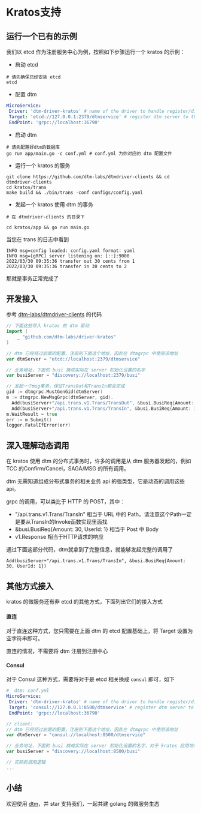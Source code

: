 # Kratos支持

## 运行一个已有的示例

我们以 etcd 作为注册服务中心为例，按照如下步骤运行一个 kratos 的示例：

- 启动 etcd

```shell
# 请先确保已经安装 etcd
etcd
```

- 配置 dtm

```yaml
MicroService:
 Driver: 'dtm-driver-kratos' # name of the driver to handle register/discover
 Target: 'etcd://127.0.0.1:2379/dtmservice' # register dtm server to this url
 EndPoint: 'grpc://localhost:36790'
```

- 启动 dtm

```shell
# 请先配置好dtm的数据库
go run app/main.go -c conf.yml # conf.yml 为你对应的 dtm 配置文件
```

- 运行一个 kratos 的服务

```shell
git clone https://github.com/dtm-labs/dtmdriver-clients && cd dtmdriver-clients
cd kratos/trans
make build && ./bin/trans -conf configs/config.yaml
```

- 发起一个 kratos 使用 dtm 的事务

```
# 在 dtmdriver-clients 的目录下

cd kratos/app && go run main.go
```

当您在 trans 的日志中看到

```
INFO msg=config loaded: config.yaml format: yaml
INFO msg=[gRPC] server listening on: [::]:9000
2022/03/30 09:35:36 transfer out 30 cents from 1
2022/03/30 09:35:36 transfer in 30 cents to 2
```

那就是事务正常完成了



## 开发接入

参考 [dtm-labs/dtmdriver-clients](https://github.com/dtm-labs/dtmdriver-clients/blob/main/kratos/app/main.go) 的代码

```go
// 下面这些导入 kratos 的 dtm 驱动
import (
	_ "github.com/dtm-labs/driver-kratos"
)

// dtm 已经经过前面的配置，注册到下面这个地址，因此在 dtmgrpc 中使用该地址
var dtmServer = "etcd://localhost:2379/dtmservice"

// 业务地址，下面的 busi 换成实际在 server 初始化设置的名字
var busiServer = "discovery://localhost:2379/busi"

// 发起一个msg事务，保证TransOut和TransIn都会完成
gid := dtmgrpc.MustGenGid(dtmServer)
m := dtmgrpc.NewMsgGrpc(dtmServer, gid).
  Add(busiServer+"/api.trans.v1.Trans/TransOut", &busi.BusiReq{Amount: 30, UserId: 1}).
  Add(busiServer+"/api.trans.v1.Trans/TransIn", &busi.BusiReq{Amount: 30, UserId: 2})
m.WaitResult = true
err := m.Submit()
logger.FatalIfError(err)
```

## 深入理解动态调用

在 kratos 使用 dtm 的分布式事务时，许多的调用是从 dtm 服务器发起的，例如 TCC 的Confirm/Cancel，SAGA/MSG 的所有调用。

dtm 无需知道组成分布式事务的相关业务 api 的强类型，它是动态的调用这些api。

grpc 的调用，可以类比于 HTTP 的 POST，其中：

- "/api.trans.v1.Trans/TransIn" 相当于 URL 中的 Path。请注意这个Path一定是要从TransIn的Invoke函数实现里面找
- &busi.BusiReq{Amount: 30, UserId: 1} 相当于 Post 中 Body
- v1.Response 相当于HTTP请求的响应

通过下面这部分代码，dtm就拿到了完整信息，就能够发起完整的调用了

`Add(busiServer+"/api.trans.v1.Trans/TransIn", &busi.BusiReq{Amount: 30, UserId: 1})`

## 其他方式接入

kratos 的微服务还有非 etcd 的其他方式，下面列出它们的接入方式

#### 直连

对于直连这种方式，您只需要在上面 dtm 的 etcd 配置基础上，将 Target 设置为空字符串即可。

直连的情况，不需要将 dtm 注册到注册中心

#### Consul

对于 Consul 这种方式，需要将对于是 etcd 相关换成 `consul` 即可，如下

```yaml
#  dtm: conf.yml
MicroService:
 Driver: 'dtm-driver-kratos' # name of the driver to handle register/discover
 Target: 'consul://127.0.0.1:8500/dtmservice' # register dtm server to this url
 EndPoint: 'grpc://localhost:36790'
```

```go
// client:
// dtm 已经经过前面的配置，注册到下面这个地址，因此在 dtmgrpc 中使用该地址
var dtmServer = "consul://localhost:8500/dtmservice"

// 业务地址，下面的 busi 换成实际在 server 初始化设置的名字，对于 kratos 应用地址遵循框架即可，不用变动
var busiServer = "discovery://localhost:8500/busi"

// 实际的调用逻辑
...
```

## 小结

欢迎使用 [dtm](https://github.com/dtm-labs/dtm)，并 star 支持我们，一起共建 golang 的微服务生态
